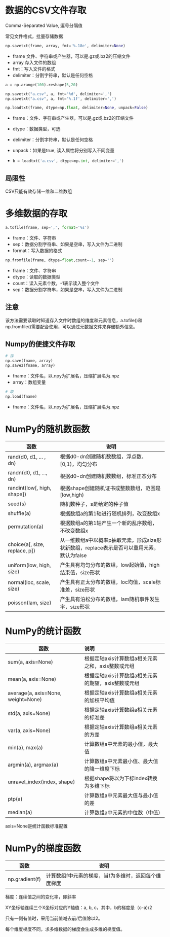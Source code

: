 # 数据的CSV文件存取

Comma-Separated Value, 逗号分隔值

常见文件格式，批量存储数据

```python
np.savetxt(frame, array, fmt='%.18e', delimiter=None)
```

- frame 文件、字符串或产生器，可以是.gz或.bz2的压缩文件
- array 存入文件的数组
- fmt：写入文件的格式
- delimiter：分割字符串，默认是任何空格

```python
a = np.arange(100).reshape(5,20)

np.savetxt("a.csv", a, fmt='%d', delimiter=',')
np.savetxt("a.csv", a, fmt='%.1f', delimiter=',')
```

```python
np.loadtxt(frame, dtype=np.float, delimiter=None, unpack=False)
```

- frame：文件、字符串或产生器，可以是.gz或.bz2的压缩文件

- dtype：数据类型，可选

- delimiter：分割字符串，默认是任何空格

- unpack：如果是true, 读入属性将分别写入不同变量

- ```python
  b = loadtxt('a.csv', dtype=np.int, delimiter=',')
  ```

## 局限性

CSV只能有效存储一维和二维数组

# 多维数据的存取

```python
a.tofile(frame, sep=',', format='%s')
```

- frame：文件、字符串
- sep：数据分割字符串、如果是空串，写入文件为二进制
- format：写入数据的格式

```python
np.fromfile(frame, dtype=float,count=-1, sep='')
```

- frame：文件、字符串
- dtype：读取的数据类型
- count：读入元素个数，-1表示读入整个文件
- sep：数据分割字符串，如果是空串，写入文件为二进制

## 注意

该方法需要读取时知道存入文件时数组的维度和元素信息，a.tofile()和np.fromfile()需要配合使用，可以通过元数据文件来存储额外信息。

## Numpy的便捷文件存取

```python
# 存
np.save(fname, array)
np.savez(fname, array)
```

- fname：文件名，以.npy为扩展名，压缩扩展名为.npz
- array：数组变量

```python
# 取
np.load(fname)
```

- fname：文件名，以.npy为扩展名，压缩扩展名为.npz

# NumPy的随机数函数

| 函数                          | 说明                                                         |
| ----------------------------- | ------------------------------------------------------------ |
| rand(d0, d1, ... , dn)        | 根据d0-dn创建随机数数组，浮点数，[0,1)，均匀分布             |
| randn(d0, d1, ..., dn)        | 根据d0-dn创建随机数数组，标准正态分布                        |
| randint(low[, high, shape])   | 根据shape创建随机证书或整数数组，范围是[low,high)            |
| seed(s)                       | 随机数种子，s是给定的种子值                                  |
| shuffle(a)                    | 根据数组a的第1轴进行随机排列，改变数组x                      |
| permutation(a)                | 根据数组a的第1轴产生一个新的乱序数组，不改变数组x            |
| choice(a[, size, replace, p]) | 从一维数组a中以概率p抽取元素，形成size形状新数组，replace表示是否可以重用元素，默认为false |
| uniform(low, high, size)      | 产生具有均匀分布的数组，low起始值，high结束值，size形状      |
| normal(loc, scale, size)      | 产生具有正太分布的数组，loc均值，scale标准差，size形状       |
| poisson(lam, size)            | 产生具有泊松分布的数组，lam随机事件发生率，size形状          |

# NumPy的统计函数

| 函数                               | 说明                                                |
| ---------------------------------- | :-------------------------------------------------- |
| sum(a, axis=None)                  | 根据定轴axis计算数组a相关元素之和，axis整数或元组   |
| mean(a, axis=None)                 | 根据定轴axis计算数组a相关元素的期望，axis整数或元组 |
| average(a, axis=None, weight=None) | 根据定轴axis计算数组a相关元素的加权平均值           |
| std(a, axis=None)                  | 根据定轴axis计算数组a相关元素的标准差               |
| var(a, axis=None)                  | 根据定轴axis计算数组a相关元素的方差                 |
| min(a), max(a)                     | 计算数组a中元素的最小值，最大值                     |
| argmin(a), argmax(a)               | 计算数组a中元素最小值、最大值的降一维度下标         |
| unravel_index(index, shape)        | 根据shape将以为下标index转换为多维下标              |
| ptp(a)                             | 计算数组a中元素最大值与最小值的差                   |
| median(a)                          | 计算数组a中元素的中位数（中值）                     |

axis=None是统计函数标准配置

# NumPy的梯度函数

| 函数           | 说明                                                 |
| -------------- | ---------------------------------------------------- |
| np.gradient(f) | 计算数组f中元素的梯度，当f为多维时，返回每个维度梯度 |

梯度：连续值之间的变化率，即斜率

XY坐标轴连续三个X坐标对应的Y轴值：a, b, c，其中，b的梯度是（c-a)/2

只有一侧有值时，采用当前值减去前/后值除以2。

每个维度梯度不同，求多维数据的梯度会生成多维的梯度值。